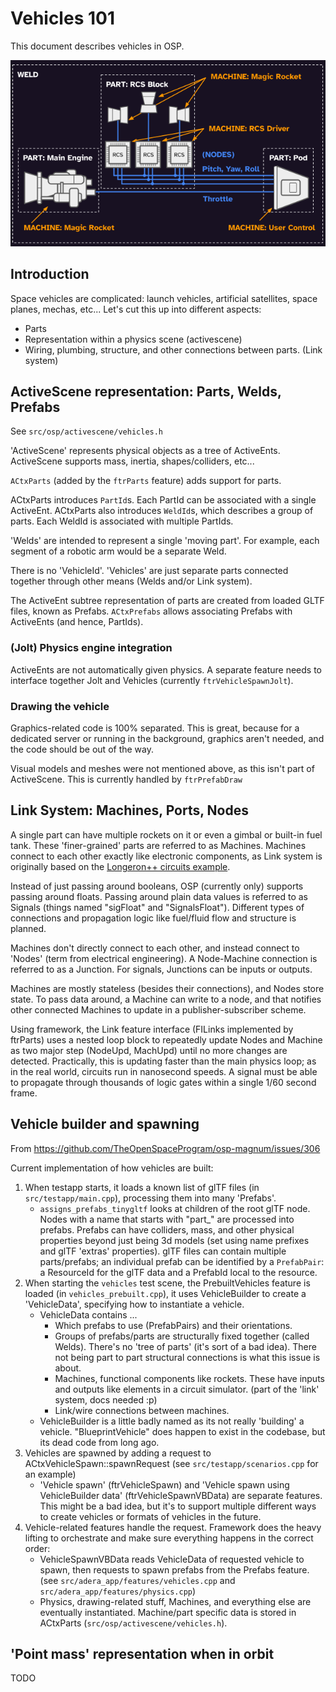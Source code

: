 # Vehicles 101

This document describes vehicles in OSP.

![Example vehicle](img/vehicle-example.png)

## Introduction

Space vehicles are complicated: launch vehicles, artificial satellites, space planes, mechas, etc... Let's cut this up into different aspects:

* Parts
* Representation within a physics scene (activescene)
* Wiring, plumbing, structure, and other connections between parts. (Link system)

## ActiveScene representation: Parts, Welds, Prefabs

See `src/osp/activescene/vehicles.h`

'ActiveScene' represents physical objects as a tree of ActiveEnts. ActiveScene supports mass, inertia, shapes/colliders, etc...

`ACtxParts` (added by the `ftrParts` feature) adds support for parts.

ACtxParts introduces `PartId`s. Each PartId can be associated with a single ActiveEnt. ACtxParts also introduces `WeldId`s, which describes a group of parts. Each WeldId is associated with multiple PartIds.

'Welds' are intended to represent a single 'moving part'. For example, each segment of a robotic arm would be a separate Weld.

There is no 'VehicleId'. 'Vehicles' are just separate parts connected together through other means (Welds and/or Link system).

The ActiveEnt subtree representation of parts are created from loaded GLTF files, known as Prefabs. `ACtxPrefabs` allows associating Prefabs with ActiveEnts (and hence, PartIds).

### (Jolt) Physics engine integration

ActiveEnts are not automatically given physics. A separate feature needs to interface together Jolt and Vehicles (currently `ftrVehicleSpawnJolt`).

### Drawing the vehicle

Graphics-related code is 100% separated. This is great, because for a dedicated server or running in the background, graphics aren't needed, and the code should be out of the way.

Visual models and meshes were not mentioned above, as this isn't part of ActiveScene. This is currently handled by `ftrPrefabDraw`


## Link System: Machines, Ports, Nodes

A single part can have multiple rockets on it or even a gimbal or built-in fuel tank. These 'finer-grained' parts are referred to as Machines. Machines connect to each other exactly like electronic components, as Link system is originally based on the [Longeron++ circuits example](https://github.com/Capital-Asterisk/longeronpp/blob/main/examples/circuits).

Instead of just passing around booleans, OSP (currently only) supports passing around floats. Passing around plain data values is referred to as Signals (things named "sigFloat" and "SignalsFloat"). Different types of connections and propagation logic like fuel/fluid flow and structure is planned.

Machines don't directly connect to each other, and instead connect to 'Nodes' (term from electrical engineering). A Node-Machine connection is referred to as a Junction. For signals, Junctions can be inputs or outputs.

Machines are mostly stateless (besides their connections), and Nodes store state. To pass data around, a Machine can write to a node, and that notifies other connected Machines to update in a publisher-subscriber scheme.

Using framework, the Link feature interface (FILinks implemented by ftrParts) uses a nested loop block to repeatedly update Nodes and Machine as two major step (NodeUpd, MachUpd) until no more changes are detected. Practically, this is updating faster than the main physics loop; as in the real world, circuits run in nanosecond speeds. A signal must be able to propagate through thousands of logic gates within a single 1/60 second frame.

## Vehicle builder and spawning

From https://github.com/TheOpenSpaceProgram/osp-magnum/issues/306

Current implementation of how vehicles are built:
1. When testapp starts, it loads a known list of glTF files (in `src/testapp/main.cpp`), processing them into many 'Prefabs'.
    * `assigns_prefabs_tinygltf` looks at children of the root glTF node. Nodes with a name that starts with "part_" are processed into prefabs. Prefabs can have colliders, mass, and other physical properties beyond just being 3d models (set using name prefixes and glTF 'extras' properties). glTF files can contain multiple parts/prefabs; an individual prefab can be identified by a `PrefabPair`: a ResourceId for the glTF data and a PrefabId local to the resource.
2. When starting the `vehicles` test scene, the PrebuiltVehicles feature is loaded (in `vehicles_prebuilt.cpp`), it uses VehicleBuilder to create a 'VehicleData', specifying how to instantiate a vehicle.
    * VehicleData contains ...
      * Which prefabs to use (PrefabPairs) and their orientations.
      * Groups of prefabs/parts are structurally fixed together (called Welds). There's no 'tree of parts' (it's sort of a bad idea). There not being part to part structural connections is what this issue is about.
      * Machines, functional components like rockets. These have inputs and outputs like elements in a circuit simulator. (part of the 'link' system, docs needed :p)
      * Link/wire connections between machines.
    * VehicleBuilder is a little badly named as its not really 'building' a vehicle. "BlueprintVehicle" does happen to exist in the codebase, but its dead code from long ago.
3. Vehicles are spawned by adding a request to ACtxVehicleSpawn::spawnRequest (see `src/testapp/scenarios.cpp` for an example)
    * 'Vehicle spawn' (ftrVehicleSpawn) and 'Vehicle spawn using VehicleBuilder data' (ftrVehicleSpawnVBData) are separate features. This might be a bad idea, but it's to support multiple different ways to create vehicles or formats of vehicles in the future.
4. Vehicle-related features handle the request. Framework does the heavy lifting to orchestrate and make sure everything happens in the correct order:
    * VehicleSpawnVBData reads VehicleData of requested vehicle to spawn, then requests to spawn prefabs from the Prefabs feature. (see `src/adera_app/features/vehicles.cpp` and `src/adera_app/features/physics.cpp`)
    * Physics, drawing-related stuff, Machines, and everything else are eventually instantiated. Machine/part specific data is stored in ACtxParts (`src/osp/activescene/vehicles.h`).

## 'Point mass' representation when in orbit

TODO
